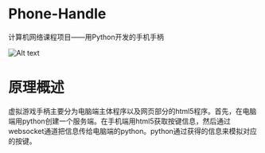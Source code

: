 # Phone-Handle
计算机网络课程项目——用Python开发的手机手柄

![Alt text](https://github.com/Wu-Jiaxin/Phone-Handle/UI_Image/1.png)
 
# 原理概述
虚拟游戏手柄主要分为电脑端主体程序以及网页部分的html5程序。首先，在电脑端用python创建一个服务端。在手机端用html5获取按键信息，然后通过websocket通道把信息传给电脑端的python。python通过获得的信息来模拟对应的按键。
